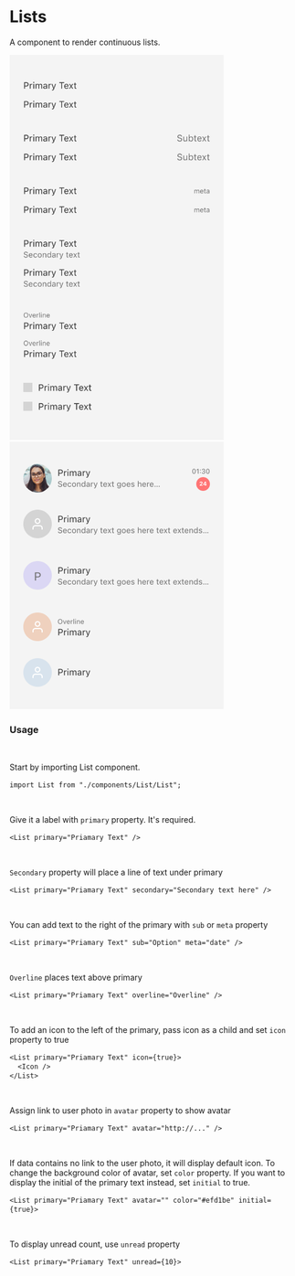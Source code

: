 # Lists

A component to render continuous lists.

<img src="https://raw.githubusercontent.com/brandnewjinah/react-native-ui/master/assets/readme/ListText%402x.png" alt="button" width="375"/>
<img src="https://raw.githubusercontent.com/brandnewjinah/react-native-ui/master/assets/readme/ListAvatar%402x.png" alt="button" width="375"/>

### Usage
<br>

Start by importing List component.

```tsx
import List from "./components/List/List";
```
<br>

Give it a label with `primary` property. It's required.

```tsx
<List primary="Priamary Text" />
```
<br>

`Secondary` property will place a line of text under primary

```tsx
<List primary="Priamary Text" secondary="Secondary text here" />
```
<br>

You can add text to the right of the primary with `sub` or `meta` property

```tsx
<List primary="Priamary Text" sub="Option" meta="date" />
```
<br>

`Overline` places text above primary

```tsx
<List primary="Priamary Text" overline="Overline" />
```
<br>

To add an icon to the left of the primary, pass icon as a child and set `icon` property to true

```tsx
<List primary="Priamary Text" icon={true}>
  <Icon />
</List>
```
<br>

Assign link to user photo in `avatar` property to show avatar

```tsx
<List primary="Priamary Text" avatar="http://..." />
```
<br>

If data contains no link to the user photo, it will display default icon. To change the background color of avatar, set `color` property. If you want to display the initial of the primary text instead, set `initial` to true.

```tsx
<List primary="Priamary Text" avatar="" color="#efd1be" initial={true}>
```
<br>

To display unread count, use `unread` property

```tsx
<List primary="Priamary Text" unread={10}>
```
